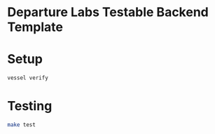 # Departure Labs Testable Backend Template

# Setup 
```bash
vessel verify
```

# Testing

```bash
make test
```